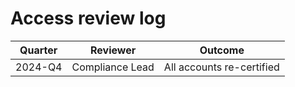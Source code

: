 # Access review log

| Quarter | Reviewer | Outcome |
| --- | --- | --- |
| 2024-Q4 | Compliance Lead | All accounts re-certified |
